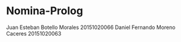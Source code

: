 # Nomina-Prolog
Juan Esteban Botello Morales 20151020066 
Daniel Fernando Moreno Caceres 20151020063
